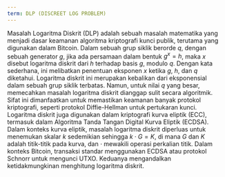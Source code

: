 ```yaml
---
term: DLP (DISCREET LOG PROBLEM)
---
```


Masalah Logaritma Diskrit (DLP) adalah sebuah masalah matematika yang menjadi dasar keamanan algoritma kriptografi kunci publik, terutama yang digunakan dalam Bitcoin. Dalam sebuah grup siklik berorde $q$, dengan sebuah generator $g$, jika ada persamaan dalam bentuk $g^x = h$, maka $x$ disebut logaritma diskrit dari $h$ terhadap basis $g$, modulo $q$. Dengan kata sederhana, ini melibatkan penentuan eksponen $x$ ketika $g$, $h$, dan $q$ diketahui. Logaritma diskrit ini merupakan kebalikan dari eksponensial dalam sebuah grup siklik terbatas. Namun, untuk nilai $q$ yang besar, memecahkan masalah logaritma diskrit dianggap sulit secara algoritmik. Sifat ini dimanfaatkan untuk memastikan keamanan banyak protokol kriptografi, seperti protokol Diffie-Hellman untuk pertukaran kunci. Logaritma diskrit juga digunakan dalam kriptografi kurva eliptik (ECC), termasuk dalam Algoritma Tanda Tangan Digital Kurva Eliptik (ECDSA). Dalam konteks kurva eliptik, masalah logaritma diskrit diperluas untuk menemukan skalar $k$ sedemikian sehingga $k \cdot G = K$, di mana $G$ dan $K$ adalah titik-titik pada kurva, dan $\cdot$ mewakili operasi perkalian titik. Dalam konteks Bitcoin, transaksi standar menggunakan ECDSA atau protokol Schnorr untuk mengunci UTXO. Keduanya mengandalkan ketidakmungkinan menghitung logaritma diskrit.